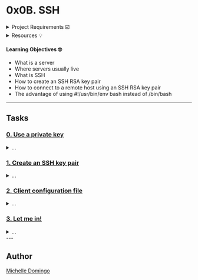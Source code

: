 # 0x0B. SSH

<details><summary>Project Requirements ☑️</summary>
...
</details>

<details><summary>Resources 💡</summary>

* [What is a (physical) server - text](https://intranet.hbtn.io/rltoken/PXE-o9DWronMp4ETwADOpg)
* [What is a (physical) server - video](https://intranet.hbtn.io/rltoken/IfLc3lxSs4w5xdsFlRDPWw)
* [SSH essentials](https://intranet.hbtn.io/rltoken/qKJi0RXLqaCLkHLCLhiYNA)
* [SSH Config File](https://intranet.hbtn.io/rltoken/DNiFD9w9Gx0mnQk5nXbtjg)
* [Public Key Authentication for SSH](https://intranet.hbtn.io/rltoken/ZBYjVLcJ-ck-CFjndgSDBw)
* [How Secure Shell Works](https://intranet.hbtn.io/rltoken/SW2m2e0KMA2K1dXk_0M0CA)
* [SSH Crash Course](https://intranet.hbtn.io/rltoken/8N-RlUma9lwGfyZp1_C-Wg)
</details>

#### Learning Objectives 🤓

* What is a server
* Where servers usually live
* What is SSH
* How to create an SSH RSA key pair
* How to connect to a remote host using an SSH RSA key pair
* The advantage of using  #!/usr/bin/env bash instead of /bin/bash 

---
## Tasks

### [0. Use a private key](./0-use_a_private_key)
<details><summary>...</summary><br>

* Write a Bash script that uses ssh to connect to your server using the private key ~/.ssh/holberton with the user ubuntu.
```

```
</details>

### [1. Create an SSH key pair](./1-create_ssh_key_pair)
<details><summary>...</summary><br>

* Write a Bash script that creates an RSA key pair.
```

```
</details>

### [2. Client configuration file](./2-ssh_config)
<details><summary>...</summary><br>

* Your Ubuntu Vagrant machine has an SSH configuration file for the local SSH client, let’s configure it to our needs so that you can connect to a server without typing a password.
Share your SSH client configuration in your answer file.
```

```
</details>

### [3. Let me in!](./4-puppet_ssh_config.pp)
<details><summary>...</summary><br>

* Now that you have successfully connected to your server, we would also like to join the party.
```

```
</details>
---

## Author
[Michelle Domingo](https://github.com/michedomingo)
